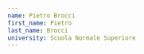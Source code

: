 ```yaml
---
name: Pietro Brocci
first_name: Pietro
last_name: Brocci
university: Scuola Normale Superiore
---
```

